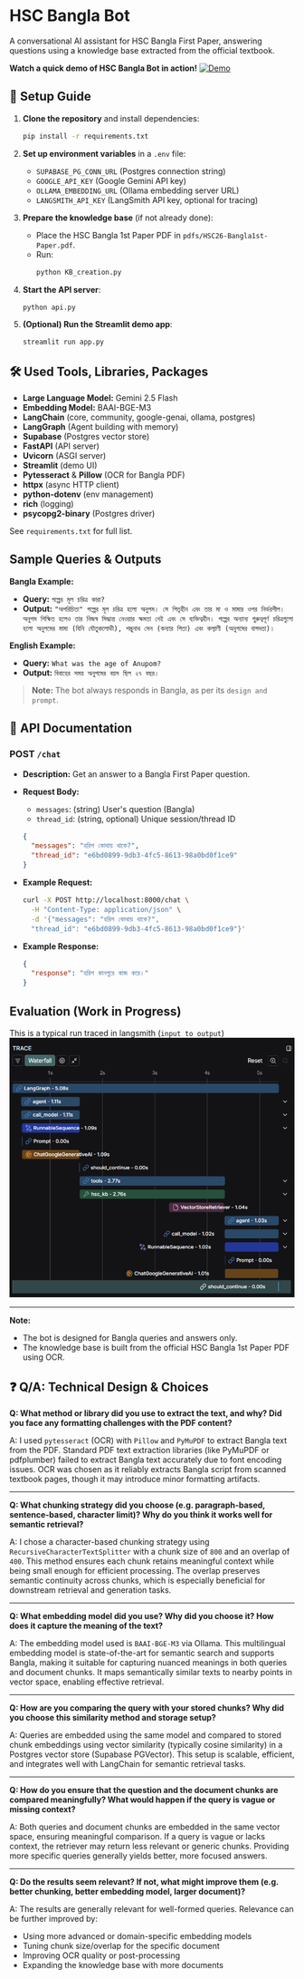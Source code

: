 # HSC Bangla Bot

A conversational AI assistant for HSC Bangla First Paper, answering questions using a knowledge base extracted from the official textbook.

**Watch a quick demo of HSC Bangla Bot in action!**
[![Demo](https://img.youtube.com/vi/3Em5Sq18mjg/0.jpg)](https://youtu.be/3Em5Sq18mjg)



## 🧮 Setup Guide

1. **Clone the repository** and install dependencies:
   ```bash
   pip install -r requirements.txt
   ```

2. **Set up environment variables** in a `.env` file:
   - `SUPABASE_PG_CONN_URL` (Postgres connection string)
   - `GOOGLE_API_KEY` (Google Gemini API key)
   - `OLLAMA_EMBEDDING_URL` (Ollama embedding server URL)
   - `LANGSMITH_API_KEY` (LangSmith API key, optional for tracing)

3. **Prepare the knowledge base** (if not already done):
   - Place the HSC Bangla 1st Paper PDF in `pdfs/HSC26-Bangla1st-Paper.pdf`.
   - Run:
     ```bash
     python KB_creation.py
     ```

4. **Start the API server**:
   ```bash
   python api.py
   ```

5. **(Optional) Run the Streamlit demo app**:
   ```bash
   streamlit run app.py
   ```



## 🛠️ Used Tools, Libraries, Packages

- **Large Language Model:** Gemini 2.5 Flash
- **Embedding Model:** BAAI-BGE-M3
- **LangChain** (core, community, google-genai, ollama, postgres)
- **LangGraph** (Agent building with memory)
- **Supabase** (Postgres vector store)
- **FastAPI** (API server)
- **Uvicorn** (ASGI server)
- **Streamlit** (demo UI)
- **Pytesseract** & **Pillow** (OCR for Bangla PDF)
- **httpx** (async HTTP client)
- **python-dotenv** (env management)
- **rich** (logging)
- **psycopg2-binary** (Postgres driver)

See `requirements.txt` for full list.



## Sample Queries & Outputs

**Bangla Example:**
- **Query:** `গল্পের মূল চরিত্র কারা?`
- **Output:** 
`"অপরিচিতা" গল্পের মূল চরিত্র হলো অনুপম। সে পিতৃহীন এবং তার মা ও মামার ওপর নির্ভরশীল। অনুপম শিক্ষিত হলেও তার নিজস্ব সিদ্ধান্ত নেওয়ার ক্ষমতা নেই এবং সে ব্যক্তিত্বহীন। গল্পের অন্যান্য গুরুত্বপূর্ণ চরিত্রগুলো হলো অনুপমের মামা (যিনি যৌতুকলোভী), শম্ভুনাথ সেন (কন্যার পিতা) এবং কল্যাণী (অনুপমের বাগদত্তা)।`

**English Example:**
- **Query:** `What was the age of Anupom?`
- **Output:** 
`বিবাহের সময় অনুপমের বয়স ছিল ২৭ বছর।`


> **Note:** The bot always responds in Bangla, as per its `design and prompt`.


## 🚀 API Documentation

### POST `/chat`

- **Description:** Get an answer to a Bangla First Paper question.
- **Request Body:**
  - `messages`: (string) User's question (Bangla)
  - `thread_id`: (string, optional) Unique session/thread ID

  ```json
  {
    "messages": "হরিশ কোথায় থাকে?",
    "thread_id": "e6bd0899-9db3-4fc5-8613-98a0bd0f1ce9"
  }
  ```



- **Example Request:**
  ```bash
  curl -X POST http://localhost:8000/chat \
    -H "Content-Type: application/json" \
    -d '{"messages": "হরিশ কোথায় থাকে?",
    "thread_id": "e6bd0899-9db3-4fc5-8613-98a0bd0f1ce9"}'
  ```

- **Example Response:**
  ```json
  {
    "response": "হরিশ কানপুরে কাজ করে।"
  }
  ```

## Evaluation (Work in Progress)
This is a typical run traced in langsmith (`input to output`)
![Evaluation Tracing Example](images/tracing.png)

---

**Note:**  
- The bot is designed for Bangla queries and answers only.
- The knowledge base is built from the official HSC Bangla 1st Paper PDF using OCR.

## ❓ Q/A: Technical Design & Choices

**Q: What method or library did you use to extract the text, and why? Did you face any formatting challenges with the PDF content?**

A: I used `pytesseract` (OCR) with `Pillow` and `PyMuPDF` to extract Bangla text from the PDF. Standard PDF text extraction libraries (like PyMuPDF or pdfplumber) failed to extract Bangla text accurately due to font encoding issues. OCR was chosen as it reliably extracts Bangla script from scanned textbook pages, though it may introduce minor formatting artifacts.

---

**Q: What chunking strategy did you choose (e.g. paragraph-based, sentence-based, character limit)? Why do you think it works well for semantic retrieval?**

A: I chose a character-based chunking strategy using `RecursiveCharacterTextSplitter` with a chunk size of `800` and an overlap of `400`. This method ensures each chunk retains meaningful context while being small enough for efficient processing. The overlap preserves semantic continuity across chunks, which is especially beneficial for downstream retrieval and generation tasks.

---

**Q: What embedding model did you use? Why did you choose it? How does it capture the meaning of the text?**

A: The embedding model used is `BAAI-BGE-M3` via Ollama. This multilingual embedding model is state-of-the-art for semantic search and supports Bangla, making it suitable for capturing nuanced meanings in both queries and document chunks. It maps semantically similar texts to nearby points in vector space, enabling effective retrieval.

---

**Q: How are you comparing the query with your stored chunks? Why did you choose this similarity method and storage setup?**

A: Queries are embedded using the same model and compared to stored chunk embeddings using vector similarity (typically cosine similarity) in a Postgres vector store (Supabase PGVector). This setup is scalable, efficient, and integrates well with LangChain for semantic retrieval tasks.

---

**Q: How do you ensure that the question and the document chunks are compared meaningfully? What would happen if the query is vague or missing context?**

A: Both queries and document chunks are embedded in the same vector space, ensuring meaningful comparison. If a query is vague or lacks context, the retriever may return less relevant or generic chunks. Providing more specific queries generally yields better, more focused answers.

---

**Q: Do the results seem relevant? If not, what might improve them (e.g. better chunking, better embedding model, larger document)?**

A: The results are generally relevant for well-formed queries. Relevance can be further improved by:
- Using more advanced or domain-specific embedding models
- Tuning chunk size/overlap for the specific document
- Improving OCR quality or post-processing
- Expanding the knowledge base with more documents
